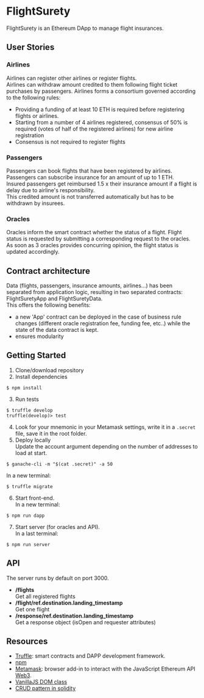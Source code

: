 # FlightSurety

FlightSurety is an Ethereum DApp to manage flight insurances.

## User Stories
### Airlines
Airlines can register other airlines or register flights.  
Airlines can withdraw amount credited to them following flight ticket purchases
by passengers.
Airlines forms a consortium governed according to the following rules:
- Providing a funding of at least 10 ETH is required before registering flights
or airlines.
- Starting from a number of 4 airlines registered, consensus of 50% is required
(votes of half of the registered airlines) for new airline registration
- Consensus is not required to register flights

### Passengers
Passengers can book flights that have been registered by airlines.  
Passengers can subscribe insurance for an amount of up to 1 ETH.  
Insured passengers get reimbursed 1.5 x their insurance amount if a flight is
delay due to airline's responsibility.  
This credited amount is not transferred automatically but has to be withdrawn by
insurees.

### Oracles
Oracles inform the smart contract whether the status of a flight.
Flight status is requested by submitting a corresponding request to the oracles.  
As soon as 3 oracles provides concurring opinion, the flight status is updated
accordingly.

## Contract architecture
Data (flights, passengers, insurance amounts, airlines...) has been separated from application logic,
resulting in two separated contracts: FlightSuretyApp and FlightSuretyData.  
This offers the following benefits:
- a new 'App' contract can be deployed in the case of business rule changes (different oracle registration fee, funding fee, etc..) while the state of the data contract is kept.
- ensures modularity

## Getting Started
1.  Clone/download repository  
2.  Install dependencies
```
$ npm install
```
3.  Run tests
```
$ truffle develop
truffle(develop)> test
```
4.  Look for your mnemonic in your Metamask settings, write it in a `.secret` file, save it in the root folder.
5.  Deploy locally  
Update the account argument depending on the number of addresses to load at start.
```
$ ganache-cli -m "$(cat .secret)" -a 50
```
In a new terminal:
```
$ truffle migrate
```
6.  Start front-end.  
In a new terminal:
```
$ npm run dapp
```
7.  Start server (for oracles and API).  
In a last terminal:
```
$ npm run server
```

## API
The server runs by default on port 3000.
- **/flights**  
Get all registered flights
- **/flight/ref.destination.landing_timestamp**  
Get one flight
- **/response/ref.destination.landing_timestamp**  
Get a response object (isOpen and requester attributes)

## Resources

- [Truffle](https://www.truffleframework.com/): smart contracts and DAPP development framework.
- [npm](https://www.npmjs.com/get-npm)
- [Metamask](https://metamask.io/): browser add-in to interact with the JavaScript Ethereum API [Web3](https://github.com/ethereum/web3.js/).
- [VanillaJS DOM class](https://hackernoon.com/how-i-converted-my-react-app-to-vanillajs-and-whether-or-not-it-was-a-terrible-idea-4b14b1b2faff)
- [CRUD pattern in solidity](https://medium.com/@robhitchens/solidity-crud-part-1-824ffa69509a)
